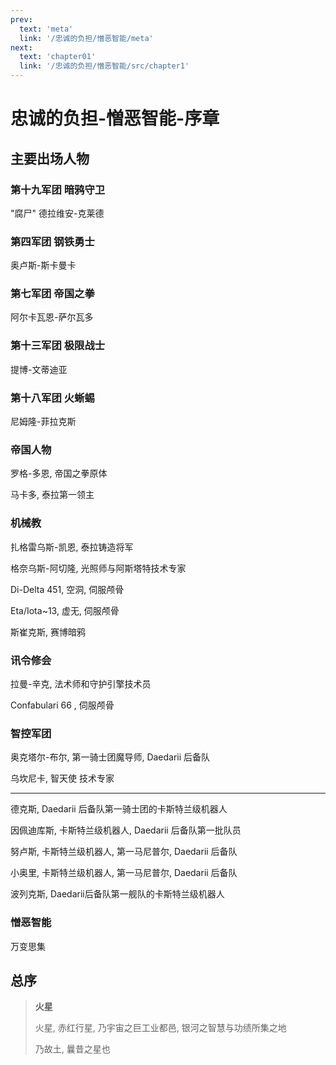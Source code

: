 ```yaml
---
prev:
  text: 'meta'
  link: '/忠诚的负担/憎恶智能/meta'
next:
  text: 'chapter01'
  link: '/忠诚的负担/憎恶智能/src/chapter1'
---
```


# 忠诚的负担-憎恶智能-序章

## 主要出场人物

### 第十九军团 暗鸦守卫

"腐尸" 德拉维安-克莱德

### 第四军团 钢铁勇士

奥卢斯-斯卡曼卡

### 第七军团 帝国之拳

阿尔卡瓦恩-萨尔瓦多

### 第十三军团 极限战士

提博-文蒂迪亚

### 第十八军团 火蜥蜴

尼姆隆-菲拉克斯

### 帝国人物

罗格-多恩, 帝国之拳原体

马卡多, 泰拉第一领主

### 机械教

扎格雷乌斯-凯恩, 泰拉铸造将军

格奈乌斯-阿切隆, 光照师与阿斯塔特技术专家

Di-Delta 451, 空洞, 伺服颅骨

Eta/Iota~13, 虚无, 伺服颅骨

斯崔克斯, 赛博暗鸦

### 讯令修会

拉曼-辛克, 法术师和守护引擎技术员

Confabulari 66 , 伺服颅骨

### 智控军团

奥克塔尔-布尔, 第一骑士团魔导师, Daedarii 后备队

乌坎尼卡, 智天使 技术专家

--------

德克斯, Daedarii 后备队第一骑士团的卡斯特兰级机器人

因佩迪库斯, 卡斯特兰级机器人, Daedarii 后备队第一批队员

努卢斯, 卡斯特兰级机器人, 第一马尼普尔, Daedarii 后备队

小奥里, 卡斯特兰级机器人, 第一马尼普尔, Daedarii 后备队

波列克斯, Daedarii后备队第一舰队的卡斯特兰级机器人

### 憎恶智能

万变思集

## 总序

> **火星**
>
> 火星, 赤红行星, 乃宇宙之巨工业都邑, 银河之智慧与功绩所集之地
>
> 乃故土, 曩昔之星也

